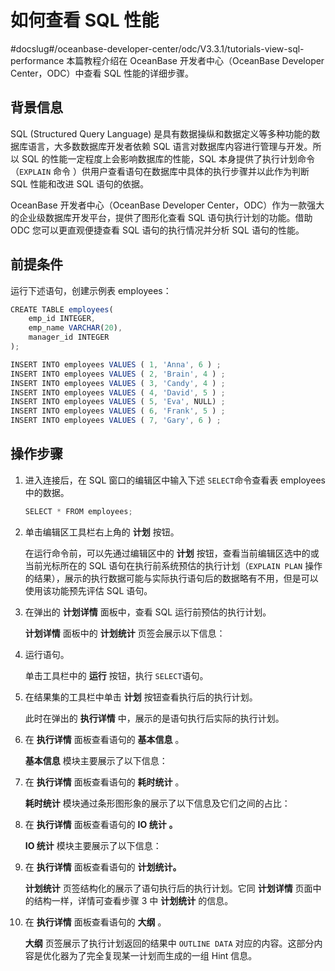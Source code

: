 如何查看 SQL 性能 
================================
#docslug#/oceanbase-developer-center/odc/V3.3.1/tutorials-view-sql-performance
本篇教程介绍在 OceanBase 开发者中心（OceanBase Developer Center，ODC）中查看 SQL 性能的详细步骤。

背景信息 
-------------

SQL (Structured Query Language) 是具有数据操纵和数据定义等多种功能的数据库语言，大多数数据库开发者依赖 SQL 语言对数据库内容进行管理与开发。所以 SQL 的性能一定程度上会影响数据库的性能，SQL 本身提供了执行计划命令（`EXPLAIN` 命令 ）供用户查看语句在数据库中具体的执行步骤并以此作为判断 SQL 性能和改进 SQL 语句的依据。

OceanBase 开发者中心（OceanBase Developer Center，ODC）作为一款强大的企业级数据库开发平台，提供了图形化查看 SQL 语句执行计划的功能。借助 ODC 您可以更直观便捷查看 SQL 语句的执行情况并分析 SQL 语句的性能。

前提条件 
-------------

运行下述语句，创建示例表 employees：

```javascript
CREATE TABLE employees(
    emp_id INTEGER,
    emp_name VARCHAR(20),
    manager_id INTEGER
);

INSERT INTO employees VALUES ( 1, 'Anna', 6 ) ;
INSERT INTO employees VALUES ( 2, 'Brain', 4 ) ;
INSERT INTO employees VALUES ( 3, 'Candy', 4 ) ;
INSERT INTO employees VALUES ( 4, 'David', 5 ) ;
INSERT INTO employees VALUES ( 5, 'Eva', NULL) ;
INSERT INTO employees VALUES ( 6, 'Frank', 5 ) ;
INSERT INTO employees VALUES ( 7, 'Gary', 6 ) ;
```



操作步骤 
-------------

1. 进入连接后，在 SQL 窗口的编辑区中输入下述 ​`SELECT`​ 命令查看表 employees 中的数据。

   ```javascript
   SELECT * FROM employees;
   ```

   

2. 单击编辑区工具栏右上角的 **计划** 按钮。

   在运行命令前，可以先通过编辑区中的 **计划** 按钮，查看当前编辑区选中的或当前光标所在的 SQL 语句在执行前系统预估的执行计划（`EXPLAIN PLAN` 操作的结果），展示的执行数据可能与实际执行语句后的数据略有不用，但是可以使用该功能预先评估 SQL 语句。
   

3. 在弹出的 **计划详情** 面板中，查看 SQL 运行前预估的执行计划。

   **计划详情** 面板中的 **计划统计** 页签会展示以下信息：
   






4. 运行语句。

   单击工具栏中的 **运行** 按钮，执行 ​`SELECT`​ 语句。
   

5. 在结果集的工具栏中单击 **计划** 按钮查看执行后的执行计划。

   此时在弹出的 **执行详情** 中，展示的是语句执行后实际的执行计划。
   

6. 在 **执行详情** 面板查看语句的 **基本信息** 。

   **基本信息** 模块主要展示了以下信息：
   






7. 在 **执行详情** 面板查看语句的 **耗时统计** 。

   **耗时统计** 模块通过条形图形象的展示了以下信息及它们之间的占比：
   






8. 在 **执行详情** 面板查看语句的 **IO 统计** **。** 

   **IO 统计** 模块主要展示了以下信息：
   






9. 在 **执行详情** 面板查看语句的 **计划统计。** 

   **计划统计** 页签结构化的展示了语句执行后的执行计划。它同 **计划详情** 页面中的结构一样，详情可查看步骤 3 中 **计划统计** 的信息。
   

10. 在 **执行详情** 面板查看语句的 **大纲** 。

    **大纲** 页签展示了执行计划返回的结果中 `OUTLINE DATA` 对应的内容。这部分内容是优化器为了完全复现某一计划而生成的一组 Hint 信息。
    



